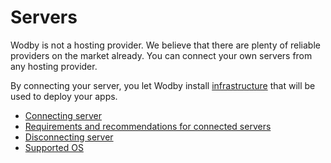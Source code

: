 # Servers

Wodby is not a hosting provider. We believe that there are plenty of reliable providers on the market already. You can connect your own servers from any hosting provider.

By connecting your server, you let Wodby install [infrastructure](../infrastructure/README.md) that will be used to deploy your apps.

* [Connecting server](connect/README.md)
* [Requirements and recommendations for connected servers](requirements.md)
* [Disconnecting server](disconnect-server.md)
* [Supported OS](supported-os.md)
